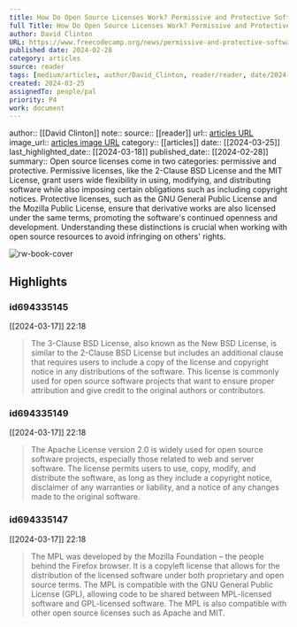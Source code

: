 ```yaml
---
title: How Do Open Source Licenses Work? Permissive and Protective Software Licenses Explained
full Title: How Do Open Source Licenses Work? Permissive and Protective Software Licenses Explained
author: David Clinton
URL: https://www.freecodecamp.org/news/permissive-and-protective-software-licenses/
published date: 2024-02-28
category: articles
source: reader
tags: [medium/articles, author/David_Clinton, reader/reader, date/2024-03-18, area/reader]
created: 2024-03-25
assignedTo: people/pal
priority: P4
work: document
---
```

author:: [[David Clinton]]
note:: 
source:: [[reader]]
url:: [articles URL](https://www.freecodecamp.org/news/permissive-and-protective-software-licenses/)
image_url:: [articles image URL](https://www.freecodecamp.org/news/content/images/2024/02/katerina-pavlyuchkova-FQYCJSqER_0-unsplash.jpg)
category:: [[articles]]
date:: [[2024-03-25]]
last_highlighted_date:: [[2024-03-18]]
published_date:: [[2024-02-28]]
summary:: Open source licenses come in two categories: permissive and protective. Permissive licenses, like the 2-Clause BSD License and the MIT License, grant users wide flexibility in using, modifying, and distributing software while also imposing certain obligations such as including copyright notices. Protective licenses, such as the GNU General Public License and the Mozilla Public License, ensure that derivative works are also licensed under the same terms, promoting the software's continued openness and development. Understanding these distinctions is crucial when working with open source resources to avoid infringing on others' rights.


![rw-book-cover](https://www.freecodecamp.org/news/content/images/2024/02/katerina-pavlyuchkova-FQYCJSqER_0-unsplash.jpg)

## Highlights
### id694335145
[[2024-03-17]] 22:18
> The 3-Clause BSD License, also known as the New BSD License, is similar to the 2-Clause BSD License but includes an additional clause that requires users to include a copy of the license and copyright notice in any distributions of the software. This license is commonly used for open source software projects that want to ensure proper attribution and give credit to the original authors or contributors.


### id694335149
[[2024-03-17]] 22:18
> The Apache License version 2.0 is widely used for open source software projects, especially those related to web and server software. The license permits users to use, copy, modify, and distribute the software, as long as they include a copyright notice, disclaimer of any warranties or liability, and a notice of any changes made to the original software.


### id694335147
[[2024-03-17]] 22:18
> The MPL was developed by the Mozilla Foundation – the people behind the Firefox browser. It is a copyleft license that allows for the distribution of the licensed software under both proprietary and open source terms. The MPL is compatible with the GNU General Public License (GPL), allowing code to be shared between MPL-licensed software and GPL-licensed software. The MPL is also compatible with other open source licenses such as Apache and MIT.


